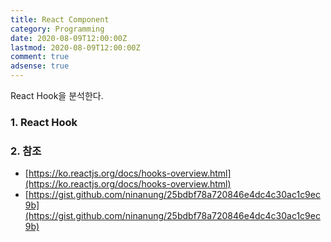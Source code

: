 ```yaml
---
title: React Component
category: Programming
date: 2020-08-09T12:00:00Z
lastmod: 2020-08-09T12:00:00Z
comment: true
adsense: true
---
```


React Hook을 분석한다.

### 1. React Hook

### 2. 참조

* [https://ko.reactjs.org/docs/hooks-overview.html](https://ko.reactjs.org/docs/hooks-overview.html)
* [https://gist.github.com/ninanung/25bdbf78a720846e4dc4c30ac1c9ec9b](https://gist.github.com/ninanung/25bdbf78a720846e4dc4c30ac1c9ec9b)